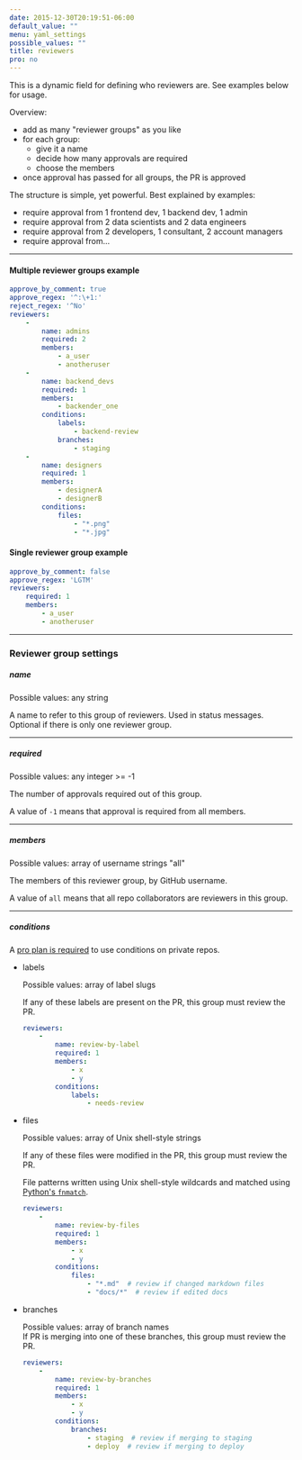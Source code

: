 ```yaml
---
date: 2015-12-30T20:19:51-06:00
default_value: ""
menu: yaml_settings
possible_values: ""
title: reviewers
pro: no
---
```


This is a dynamic field for defining who reviewers are. See examples below for usage.

Overview:

- add as many "reviewer groups" as you like
- for each group:
    - give it a name
    - decide how many approvals are required
    - choose the members
- once approval has passed for all groups, the PR is approved

The structure is simple, yet powerful. Best explained by examples:

- require approval from 1 frontend dev, 1 backend dev, 1 admin
- require approval from 2 data scientists and 2 data engineers
- require approval from 2 developers, 1 consultant, 2 account managers
- require approval from...

---

#### Multiple reviewer groups example
```yaml
approve_by_comment: true
approve_regex: '^:\+1:'
reject_regex: '^No'
reviewers:
    -
        name: admins
        required: 2
        members:
            - a_user
            - anotheruser
    -
        name: backend_devs
        required: 1
        members:
            - backender_one
        conditions:
            labels:
                - backend-review
            branches:
                - staging
    -
        name: designers
        required: 1
        members:
            - designerA
            - designerB
        conditions:
            files:
                - "*.png"
                - "*.jpg"

```

#### Single reviewer group example
```yaml
approve_by_comment: false
approve_regex: 'LGTM'
reviewers:
    required: 1
    members:
        - a_user
        - anotheruser
```

---

### Reviewer group settings

##### name
<div class="docs-yaml-values">Possible values: <span class="docs-yaml-value">any string</span></div>

A name to refer to this group of reviewers. Used in status messages. Optional if there is only one reviewer group.

---

##### required
<div class="docs-yaml-values">Possible values: <span class="docs-yaml-value">any integer >= -1</span></div>

The number of approvals required out of this group.

A value of `-1` means that approval is required from all members.

---

##### members
<div class="docs-yaml-values">Possible values: <span class="docs-yaml-value">array of username strings</span> <span class="docs-yaml-value">"all"</span></div>

The members of this reviewer group, by GitHub username.

A value of `all` means that all repo collaborators are reviewers in this group.

---

##### conditions

<div class="pro-required callout"><span class="fa fa-fw fa-level-up"></span> A <a href="https://pullapprove.com/pricing/">pro plan is required</a> to use conditions on private repos.</div>

- labels

    <div class="docs-yaml-values">Possible values: <span class="docs-yaml-value">array of label slugs</span></div>

    If any of these labels are present on the PR, this group must review the PR.

    ```yaml
    reviewers:
        -
            name: review-by-label
            required: 1
            members:
                - x
                - y
            conditions:
                labels:
                    - needs-review
    ```

- files

    <div class="docs-yaml-values">Possible values: <span class="docs-yaml-value">array of Unix shell-style strings</span></div>

    If any of these files were modified in the PR, this group must review the PR.

    File patterns written using Unix shell-style wildcards and matched using [Python's `fnmatch`](https://docs.python.org/2/library/fnmatch.html).

    ```yaml
    reviewers:
        -
            name: review-by-files
            required: 1
            members:
                - x
                - y
            conditions:
                files:
                    - "*.md"  # review if changed markdown files
                    - "docs/*"  # review if edited docs
    ```

- branches

    <div class="docs-yaml-values">Possible values: <span class="docs-yaml-value">array of branch names</span></div>
    If PR is merging into one of these branches, this group must review the PR.

    ```yaml
    reviewers:
        -
            name: review-by-branches
            required: 1
            members:
                - x
                - y
            conditions:
                branches:
                    - staging  # review if merging to staging
                    - deploy  # review if merging to deploy
    ```
